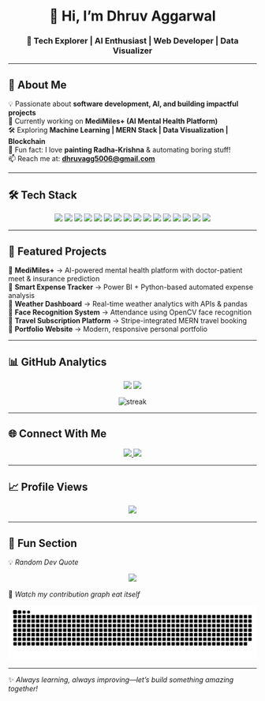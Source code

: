 <h1 align="center">👋 Hi, I’m Dhruv Aggarwal</h1>
<h3 align="center">🚀 Tech Explorer | AI Enthusiast | Web Developer | Data Visualizer</h3>

---

## 🌟 About Me  

💡 Passionate about **software development, AI, and building impactful projects**  
🌱 Currently working on **MediMiles+ (AI Mental Health Platform)**  
🛠 Exploring **Machine Learning | MERN Stack | Data Visualization | Blockchain**  
🎨 Fun fact: I love **painting Radha-Krishna** & automating boring stuff!  
📫 Reach me at: **dhruvagg5006@gmail.com**

---

## 🛠️ Tech Stack  

<p align="center">
  
  <!-- Languages -->
  <img src="https://img.shields.io/badge/Python-3776AB?style=for-the-badge&logo=python&logoColor=white"/>
  <img src="https://img.shields.io/badge/Java-007396?style=for-the-badge&logo=java&logoColor=white"/>
  <img src="https://img.shields.io/badge/C-00599C?style=for-the-badge&logo=c&logoColor=white"/>
  <img src="https://img.shields.io/badge/C++-00599C?style=for-the-badge&logo=cplusplus&logoColor=white"/>
  
  <!-- Web -->
  <img src="https://img.shields.io/badge/HTML5-E34F26?style=for-the-badge&logo=html5&logoColor=white"/>
  <img src="https://img.shields.io/badge/CSS3-1572B6?style=for-the-badge&logo=css3&logoColor=white"/>
  <img src="https://img.shields.io/badge/JavaScript-F7DF1E?style=for-the-badge&logo=javascript&logoColor=black"/>
  <img src="https://img.shields.io/badge/TailwindCSS-38B2AC?style=for-the-badge&logo=tailwind-css&logoColor=white"/>
  <img src="https://img.shields.io/badge/Node.js-339933?style=for-the-badge&logo=node-dot-js&logoColor=white"/>
  <img src="https://img.shields.io/badge/MongoDB-47A248?style=for-the-badge&logo=mongodb&logoColor=white"/>
  
  <!-- Data & Tools -->
  <img src="https://img.shields.io/badge/MySQL-4479A1?style=for-the-badge&logo=mysql&logoColor=white"/>
  <img src="https://img.shields.io/badge/PowerBI-F2C811?style=for-the-badge&logo=powerbi&logoColor=black"/>
  <img src="https://img.shields.io/badge/Tableau-4E73B3?style=for-the-badge&logo=tableau&logoColor=white"/>
  <img src="https://img.shields.io/badge/OpenCV-5C3EE8?style=for-the-badge&logo=opencv&logoColor=white"/>
  <img src="https://img.shields.io/badge/Git-F05032?style=for-the-badge&logo=git&logoColor=white"/>
  <img src="https://img.shields.io/badge/GitHub-181717?style=for-the-badge&logo=github&logoColor=white"/>
</p>

---

## 🚀 Featured Projects  

🔹 **MediMiles+** → AI-powered mental health platform with doctor-patient meet & insurance prediction  
🔹 **Smart Expense Tracker** → Power BI + Python-based automated expense analysis  
🔹 **Weather Dashboard** → Real-time weather analytics with APIs & pandas  
🔹 **Face Recognition System** → Attendance using OpenCV face recognition  
🔹 **Travel Subscription Platform** → Stripe-integrated MERN travel booking  
🔹 **Portfolio Website** → Modern, responsive personal portfolio  

---

## 📊 GitHub Analytics  

<p align="center">
  <img src="https://github-readme-stats.vercel.app/api?username=Dhruvagg5006&show_icons=true&theme=radical" height="165"/>
  <img src="https://github-readme-stats.vercel.app/api/top-langs/?username=Dhruvagg5006&layout=compact&theme=radical" height="165"/>
</p>

<p align="center">
  <img src="https://github-readme-streak-stats.herokuapp.com/?user=Dhruvagg5006&theme=radical" alt="streak"/>
</p>

---

## 🌐 Connect With Me  

<p align="center">
  <a href="https://www.linkedin.com/in/dhruv-aggarwal-768664314" target="_blank">
    <img src="https://img.shields.io/badge/LinkedIn-0A66C2?style=for-the-badge&logo=linkedin&logoColor=white"/>
  </a>
  <a href="mailto:dhruvagg5006@gmail.com">
    <img src="https://img.shields.io/badge/Email-D14836?style=for-the-badge&logo=gmail&logoColor=white"/>
  </a>
</p>

---

## 📈 Profile Views  

<p align="center">
  <img src="https://komarev.com/ghpvc/?username=Dhruvagg5006&color=blueviolet&style=for-the-badge" />
</p>

---

## 🎉 Fun Section  

💡 *Random Dev Quote*  
<p align="center">
  <img src="https://quotes-github-readme.vercel.app/api?type=horizontal&theme=radical"/>
</p>

🐍 *Watch my contribution graph eat itself*  
<p align="center">
  <img src="https://raw.githubusercontent.com/Platane/snk/output/github-contribution-grid-snake.svg"/>
</p>

---

✨ *Always learning, always improving—let’s build something amazing together!*  
